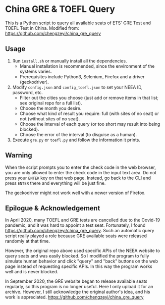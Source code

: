 # China GRE & TOEFL Query

This is a Python script to query all available seats of ETS' GRE Test and TOEFL Test in China. Modified from: https://github.com/chengzeyi/china_gre_query

## Usage

1. Run `install.sh` or manually install all the dependencies.
    - Manual installation is recommended, since the environment of the systems varies.
    - Prerequisites include Python3, Selenium, Firefox and a driver (geckodriver).
2. Modify `config.json` and `config_toefl.json` to set your NEEA ID, password, etc.
    - Filter out the cities you choose (just add or remove items in that list; see original repo for a full list).
    - Choose the month you desire.
    - Choose what kind of result you require: full (with sites of no seat) or not (without sites of no seat).
    - Choose the interval of each query (or too short may result into being blocked).
    - Choose the error of the interval (to disguise as a human).
3. Execute `gre.py`  or `toefl.py` and follow the information it prints.

## Warning

When the script prompts you to enter the check code in the web browser, you are only allowed to
enter the check code in the input text area. Do not press your `ENTER` key on that web page.
Instead, go back to the CLI and press `ENTER` there and everything will be just fine.

The geckodriver might not work well with a newer version of Firefox.

## Epilogue & Acknowledgement

In April 2020, many TOEFL and GRE tests are cancelled due to the Covid-19 pandemic, and it was hard to appoint a test seat. Fortunately, I found https://github.com/chengzeyi/china_gre_query. Such an automatic query script really played a role because GRE available seats were released randomly at that time.

However, the original repo above used specific APIs of the NEEA website to query seats and was easily blocked. So I modified the program to fully simulate human behavior and click "query" and "back" buttons on the web page instead of requesting specific APIs. In this way the program works well and is never blocked.

In September 2020, the GRE website began to release available seats regularly, so this program is no longer useful. Here I only upload it for an archive. However, I still acknowledge the original author's idea, and his work is appreciated. https://github.com/chengzeyi/china_gre_query

